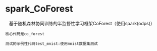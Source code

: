 # spark_CoForest
    基于随机森林协同训练的半监督性学习框架CoForest（使用spark(odps)）
    
    核心代码是co_forest
    
    测试的示例性代码test_mnist:使用mnist数据集测试
